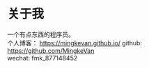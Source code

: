# 关于我

一个有点东西的程序员。<br/>
个人博客： https://mingkevan.github.io/
github: https://github.com/MingkeVan <br/>
wechat: fmk_877148452
